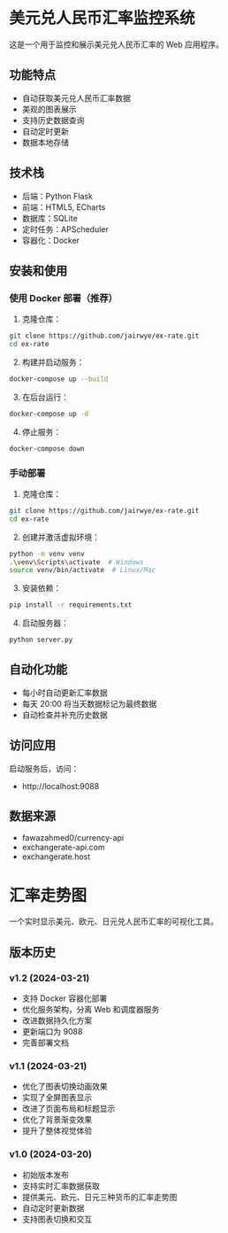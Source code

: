 # 美元兑人民币汇率监控系统

这是一个用于监控和展示美元兑人民币汇率的 Web 应用程序。

## 功能特点

- 自动获取美元兑人民币汇率数据
- 美观的图表展示
- 支持历史数据查询
- 自动定时更新
- 数据本地存储

## 技术栈

- 后端：Python Flask
- 前端：HTML5, ECharts
- 数据库：SQLite
- 定时任务：APScheduler
- 容器化：Docker

## 安装和使用

### 使用 Docker 部署（推荐）

1. 克隆仓库：
```bash
git clone https://github.com/jairwye/ex-rate.git
cd ex-rate
```

2. 构建并启动服务：
```bash
docker-compose up --build
```

3. 在后台运行：
```bash
docker-compose up -d
```

4. 停止服务：
```bash
docker-compose down
```

### 手动部署

1. 克隆仓库：
```bash
git clone https://github.com/jairwye/ex-rate.git
cd ex-rate
```

2. 创建并激活虚拟环境：
```bash
python -m venv venv
.\venv\Scripts\activate  # Windows
source venv/bin/activate  # Linux/Mac
```

3. 安装依赖：
```bash
pip install -r requirements.txt
```

4. 启动服务器：
```bash
python server.py
```

## 自动化功能

- 每小时自动更新汇率数据
- 每天 20:00 将当天数据标记为最终数据
- 自动检查并补充历史数据

## 访问应用

启动服务后，访问：
- http://localhost:9088

## 数据来源

- fawazahmed0/currency-api
- exchangerate-api.com
- exchangerate.host

# 汇率走势图

一个实时显示美元、欧元、日元兑人民币汇率的可视化工具。

## 版本历史

### v1.2 (2024-03-21)
- 支持 Docker 容器化部署
- 优化服务架构，分离 Web 和调度器服务
- 改进数据持久化方案
- 更新端口为 9088
- 完善部署文档

### v1.1 (2024-03-21)
- 优化了图表切换动画效果
- 实现了全屏图表显示
- 改进了页面布局和标题显示
- 优化了背景渐变效果
- 提升了整体视觉体验

### v1.0 (2024-03-20)
- 初始版本发布
- 支持实时汇率数据获取
- 提供美元、欧元、日元三种货币的汇率走势图
- 自动定时更新数据
- 支持图表切换和交互 